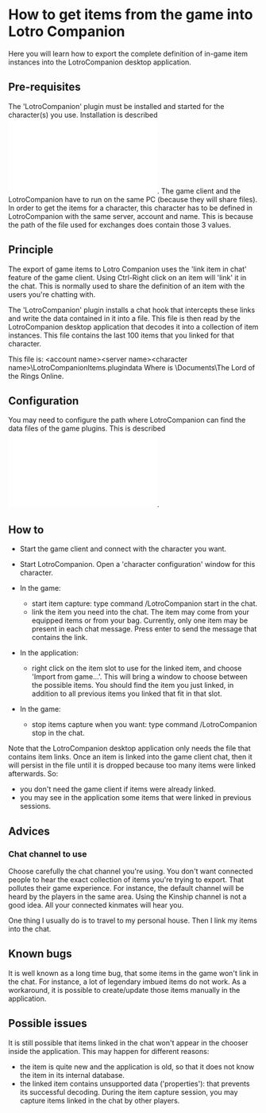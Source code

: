# How to get items from the game into Lotro Companion

Here you will learn how to export the complete definition of in-game item instances into the LotroCompanion desktop application.

## Pre-requisites
The 'LotroCompanion' plugin must be installed and started for the character(s) you use. Installation is described ![here](../InstallPlugin/main.md).
The game client and the LotroCompanion have to run on the same PC (because they will share files).
In order to get the items for a character, this character has to be defined in LotroCompanion with the same server, account and name. This is because the path of the file used for exchanges does contain those 3 values.

## Principle
The export of game items to Lotro Companion uses the 'link item in chat' feature of the game client.
Using Ctrl-Right click on an item will 'link' it in the chat. This is normally used to share the definition of an item with the users you're chatting with.

The 'LotroCompanion' plugin installs a chat hook that intercepts these links and write the data contained in it into a file.
This file is then read by the LotroCompanion desktop application that decodes it into a collection of item instances.
This file contains the last 100 items that you linked for that character.

This file is: <plugins data dir>\<account name>\<server name>\<character name>\LotroCompanionItems.plugindata
Where <plugins data dir> is <user home>\Documents\The Lord of the Rings Online.

## Configuration

You may need to configure the path where LotroCompanion can find the data files of the game plugins.
This is described ![here](../ApplicationConfiguration/main.md).

## How to
- Start the game client and connect with the character you want.

- Start LotroCompanion. Open a 'character configuration' window for this character.
- In the game:
	- start item capture: type command /LotroCompanion start in the chat.
	- link the item you need into the chat. The item may come from your equipped items or from your bag. Currently, only one item may be present in each chat message. Press enter to send the message that contains the link.
- In the application:
	- right click on the item slot to use for the linked item, and choose 'Import from game...'. This will bring a window to choose between the possible items. You should find the item you just linked, in addition to all previous items you linked that fit in that slot.
- In the game:
	- stop items capture when you want: type command /LotroCompanion stop in the chat.

Note that the LotroCompanion desktop application only needs the file that contains item links. Once an item is linked into the game client chat, then it will persist in the file until it is dropped because too many items were linked afterwards.
So:
- you don't need the game client if items were already linked.
- you may see in the application some items that were linked in previous sessions.

## Advices
### Chat channel to use
Choose carefully the chat channel you're using. You don't want connected people to hear the exact collection of items you're trying to export. That pollutes their game experience.
For instance, the default channel will be heard by the players in the same area.
Using the Kinship channel is not a good idea. All your connected kinmates will hear you.

One thing I usually do is to travel to my personal house.
Then I link my items into the chat.

## Known bugs
It is well known as a long time bug, that some items in the game won't link in the chat.
For instance, a lot of legendary imbued items do not work. As a workaround, it is possible to create/update those items manually in the application.

## Possible issues
It is still possible that items linked in the chat won't appear in the chooser inside the application. This may happen for different reasons:
- the item is quite new and the application is old, so that it does not know the item in its internal database.
- the linked item contains unsupported data ('properties'): that prevents its successful decoding.
During the item capture session, you may capture items linked in the chat by other players.
